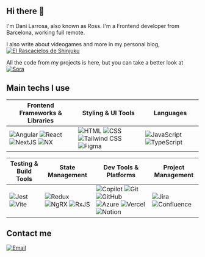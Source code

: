 ## Hi there 👋
I'm Dani Larrosa, also known as Ross. I'm a Frontend developer from Barcelona, working full remote.

I also write about videogames and more in my personal blog, [![El Rascacielos de Shinjuku](https://img.shields.io/badge/El%20Rascacielos%20de%20Shinjuku-FF6719?style=for-thebadge&logo=substack&logoColor=white)](https://elrascacielosdeshinjuku.substack.com)

All the code from my projects is here, but you can take a better look at [![Sora](https://img.shields.io/badge/Sora-1DA1F2?style=for-thebadge&logo=googlechrome&logoColor=white)](https://roselcost.github.io/sora)

## Main techs I use
| Frontend Frameworks & Libraries          | Styling & UI Tools         | Languages          |
| --------------------------------------- | ------------------------- | ------------------ |
| ![Angular](https://img.shields.io/badge/Angular-DD0031?style=for-thebadge&logo=angular&logoColor=white) ![React](https://img.shields.io/badge/React-61DAFB?style=for-thebadge&logo=react&logoColor=black) ![NextJS](https://img.shields.io/badge/NextJS-000000?style=for-thebadge&logo=nextdotjs&logoColor=white) ![NX](https://img.shields.io/badge/NX-143055?style=for-thebadge&logo=nx&logoColor=white) | ![HTML](https://img.shields.io/badge/HTML-E34F26?style=for-thebadge&logo=html5&logoColor=white) ![CSS](https://img.shields.io/badge/CSS3-1572B6?style=for-thebadge&logo=css3&logoColor=white) ![Tailwind CSS](https://img.shields.io/badge/Tailwind_CSS-06B6D4?style=for-thebadge&logo=tailwindcss&logoColor=white) ![Figma](https://img.shields.io/badge/Figma-F24E1E?style=for-thebadge&logo=figma&logoColor=white) | ![JavaScript](https://img.shields.io/badge/JavaScript-F7DF1E?style=for-thebadge&logo=javascript&logoColor=black) ![TypeScript](https://img.shields.io/badge/TypeScript-3178C6?style=for-thebadge&logo=typescript&logoColor=white) |

| Testing & Build Tools                   | State Management            | Dev Tools & Platforms         | Project Management      |
| ------------------------------------- | ---------------------------| ----------------------------- | -----------------------|
| ![Jest](https://img.shields.io/badge/Jest-C21325?style=for-thebadge&logo=jest&logoColor=white) ![Vite](https://img.shields.io/badge/Vite-646CFF?style=for-thebadge&logo=vite&logoColor=white) | ![Redux](https://img.shields.io/badge/Redux-764ABC?style=for-thebadge&logo=redux&logoColor=white) ![NgRX](https://img.shields.io/badge/NgRX-E0234E?style=for-thebadge&logo=ngrx&logoColor=white) ![RxJS](https://img.shields.io/badge/RxJS-B7178C?style=for-thebadge&logo=reactivex&logoColor=white) | ![Copilot](https://img.shields.io/badge/Copilot-1E7CF7?style=for-thebadge&logo=githubcopilot&logoColor=white) ![Git](https://img.shields.io/badge/Git-F05032?style=for-thebadge&logo=git&logoColor=white) ![GitHub](https://img.shields.io/badge/GitHub-181717?style=for-thebadge&logo=github&logoColor=white) ![Azure](https://img.shields.io/badge/Azure-0078D4?style=for-thebadge&logo=microsoftazure&logoColor=white) ![Vercel](https://img.shields.io/badge/Vercel-000000?style=for-thebadge&logo=vercel&logoColor=white) ![Notion](https://img.shields.io/badge/Notion-000000?style=for-thebadge&logo=notion&logoColor=white) | ![Jira](https://img.shields.io/badge/Jira-0052CC?style=for-thebadge&logo=jira&logoColor=white) ![Confluence](https://img.shields.io/badge/Confluence-172B4D?style=for-thebadge&logo=confluence&logoColor=white) |

## Contact me
[![Email](https://img.shields.io/badge/Email-D14836?style=for-thebadge&logo=gmail&logoColor=white)](mailto:d.larrosa@outlook.com)
